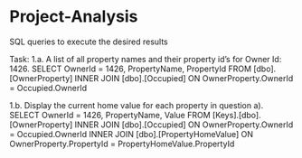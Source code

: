 # Project-Analysis
SQL queries to execute the desired results

Task: 
1.a. A list of all property names and their property id’s for Owner Id: 1426.
SELECT OwnerId = 1426, PropertyName, PropertyId
FROM [dbo].[OwnerProperty]
INNER JOIN [dbo].[Occupied] ON OwnerProperty.OwnerId = Occupied.OwnerId

1.b. Display the current home value for each property in question a). 
SELECT OwnerId = 1426, PropertyName, Value
FROM [Keys].[dbo].[OwnerProperty]
INNER JOIN [dbo].[Occupied] ON OwnerProperty.OwnerId = Occupied.OwnerId
INNER JOIN [dbo].[PropertyHomeValue] ON OwnerProperty.PropertyId = PropertyHomeValue.PropertyId
